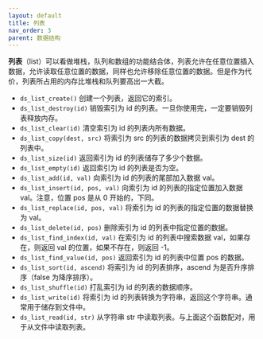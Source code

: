 ```yaml
---
layout: default
title: 列表
nav_order: 3
parent: 数据结构
---
```


**列表**（list）可以看做堆栈，队列和数组的功能结合体，列表允许在任意位置插入数据，允许读取任意位置的数据，同样也允许移除任意位置的数据。但是作为代价，列表所占用的内存比堆栈和队列要高出一大截。

* `ds_list_create()` 创建一个列表，返回它的索引。
* `ds_list_destroy(id)` 销毁索引为 id 的列表。一旦你使用完，一定要销毁列表释放内存。
* `ds_list_clear(id)` 清空索引为 id 的列表内所有数据。
* `ds_list_copy(dest, src)` 将索引为 src 的列表的数据拷贝到索引为 dest 的列表中。
* `ds_list_size(id)` 返回索引为 id 的列表储存了多少个数据。
* `ds_list_empty(id)` 返回索引为 id 的列表是否为空。
* `ds_list_add(id, val)` 向索引为 id 的列表的尾部加入数据 val。
* `ds_list_insert(id, pos, val)` 向索引为 id 的列表的指定位置加入数据 val。注意，位置 pos 是从 0 开始的，下同。
* `ds_list_replace(id, pos, val)` 将索引为 id 的列表的指定位置的数据替换为 val。
* `ds_list_delete(id, pos)` 删除索引为 id 的列表中指定位置的数据。
* `ds_list_find_index(id, val)` 在索引为 id 的列表中搜索数据 val，如果存在，则返回 val 的位置，如果不存在，则返回 -1。
* `ds_list_find_value(id, pos)` 返回索引为 id 的列表中位置 pos 的数据。
* `ds_list_sort(id, ascend)` 将索引为 id 的列表排序，ascend 为是否升序排序（false 为降序排序）。
* `ds_list_shuffle(id)` 打乱索引为 id 的列表的数据顺序。
* `ds_list_write(id)` 将索引为 id 的列表转换为字符串，返回这个字符串。通常用于储存到文件中。
* `ds_list_read(id, str)` 从字符串 str 中读取列表。与上面这个函数配对，用于从文件中读取列表。
